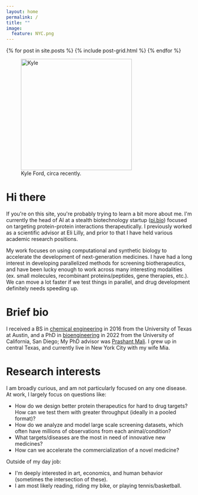 ```yaml
---
layout: home
permalink: /
title: ""
image:
  feature: NYC.png
---
```


<div class="tiles">
{% for post in site.posts %}
	{% include post-grid.html %}
{% endfor %}
</div><!-- /.tiles -->

<figure>
    <img src="/images/me.JPG"
         alt="Kyle" width = 300> 
    <figcaption>Kyle Ford, circa recently.</figcaption>
</figure>

# Hi there
If you're on this site, you're probably trying to learn a bit more about me. I'm currently the head of AI at a stealth biotechnology startup ([pi.bio](https://www.pi.bio/)) focused on targeting protein-protein interactions therapeutically. I previously worked as a scientific advisor at Eli Lilly, and prior to that I have held various academic research positions. 

My work focuses on using computational and synthetic biology to accelerate the development of next-generation medicines. I have had a long interest in developing parallelized methods for screening biotherapeutics, and have been lucky enough to work across many interesting modalities (ex. small molecules, recombinant proteins/peptides, gene therapies, etc.). We can move a lot faster if we test things in parallel, and drug development definitely needs speeding up.

# Brief bio
I received a BS in [chemical engineering](https://che.utexas.edu/) in 2016 from the University of Texas at Austin, and a 
PhD in [bioengineering](https://be.ucsd.edu/) in 2022 from the
University of California, San Diego; My PhD advisor was [Prashant Mali](http://mali.ucsd.edu/). I grew up in central Texas, and currently live in New York City with my wife Mia. 

# Research interests
I am broadly curious, and am not particularly focused on any one disease. At work, I largely focus on questions like:
- How do we design better protein therapeutics for hard to drug targets? How can we test them with greater throughput (ideally in a pooled format)?
- How do we analyze and model large scale screening datasets, which often have millions of observations from each animal/condition?
- What targets/diseases are the most in need of innovative new medicines?
- How can we accelerate the commercialization of a novel medicine?

Outside of my day job:
- I'm deeply interested in art, economics, and human behavior (sometimes the intersection of these).
- I am most likely reading, riding my bike, or playing tennis/basketball.
